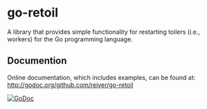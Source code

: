 # go-retoil

A library that provides simple functionality for restarting toilers (i.e., workers) for the Go programming language.


## Documention

Online documentation, which includes examples, can be found at: http://godoc.org/github.com/reiver/go-retoil

[![GoDoc](https://godoc.org/github.com/reiver/go-retoil?status.svg)](https://godoc.org/github.com/reiver/go-retoil)

